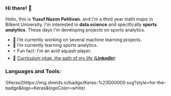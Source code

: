 ### Hi there! 👋
Hello, this is **Yusuf Nazım Pehlivan.** and I'm a third year math major in Bilkent University. I'm interested in **data science** and specifically **sports analytics**. These days I'm developing projects on sports analytics.


- 🔭 I’m currently working on several machine learning projects.
- 🌱 I’m currently learning sports analytics.
- ⚡ Fun fact: I'm an avid squash player.
- 🏹  [Curriculum vitae, the path of my life (**LinkedIn**)](https://linkedin.com/in/yusufnazim)

<h3 align="left">Languages and Tools:</h3>
![Keras](https://img.shields.io/badge/Keras-%23D00000.svg?style=for-the-badge&logo=Keras&logoColor=white)




